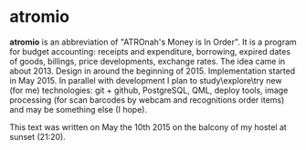 atromio
=======

**atromio** is an abbreviation of "ATROnah's Money is In Order".
It is a program for budget accounting: receipts and expenditure, borrowing, expired dates of goods, billings, price developments, exchange rates.
The idea came in about 2013.
Design in around the beginning of 2015.
Implementation started in May 2015.
In parallel with development I plan to study\explore\try new (for me) technologies: git + github, PostgreSQL, QML, deploy tools, image processing (for scan barcodes by webcam and recognitions order items) and may be something else (I hope).

This text was written on May the 10th 2015 on the balcony of my hostel at sunset (21:20).
